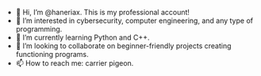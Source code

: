 - 👋 Hi, I’m @haneriax. This is my professional account!    
- 👀 I’m interested in cybersecurity, computer engineering, and any type of programming.
- 🌱 I’m currently learning Python and C++.
- 💞️ I’m looking to collaborate on beginner-friendly projects creating functioning programs.
- 📫 How to reach me: carrier pigeon.
